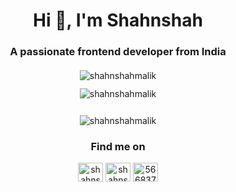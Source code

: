  <h1 align="center">Hi 👋, I'm Shahnshah</h1>
<h3 align="center" style="margin-bottom: 20px">A passionate frontend developer from India</h3>

 <p style="display: flex; flex-direction: column; align-items: center;">
<img align="center" style="margin-bottom: 12px" src="https://github-readme-streak-stats.herokuapp.com/?user=shahnshahmalik&" alt="shahnshahmalik" />
<img align="center" style="margin-bottom: 12px" src="https://github-readme-stats.vercel.app/api/top-langs?username=shahnshahmalik&show_icons=true&locale=en" alt="shahnshahmalik" />
 </p>

<p align="center" style="margin-bottom: 20px"> <img src="https://komarev.com/ghpvc/?username=shahnshahmalik&label=Profile%20views&color=0e75b6&style=flat" alt="shahnshahmalik" /> </p>

<h3 align="center">Find me on</h3>
<p align="center">
<a href="https://dev.to/shahnshahmalik" target="blank"><img align="center" src="https://raw.githubusercontent.com/rahuldkjain/github-profile-readme-generator/master/src/images/icons/Social/devto.svg" alt="shahnshahmalik" height="30" width="40" /></a>
<a href="https://linkedin.com/in/shahnshahmalik" target="blank"><img align="center" src="https://raw.githubusercontent.com/rahuldkjain/github-profile-readme-generator/master/src/images/icons/Social/linked-in-alt.svg" alt="shahnshahmalik" height="30" width="40" /></a>
<a href="https://stackoverflow.com/users/5668376" target="blank"><img align="center" src="https://raw.githubusercontent.com/rahuldkjain/github-profile-readme-generator/master/src/images/icons/Social/stack-overflow.svg" alt="5668376" height="30" width="40" /></a>
</p>